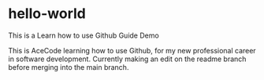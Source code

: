 # hello-world
This is a Learn how to use Github Guide Demo

This is AceCode learning how to use Github, for my new professional career in software development. Currently making an edit on the readme branch before merging into the main branch.
